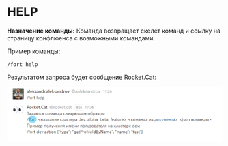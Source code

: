 # HELP

**Назначение команды:** Команда возвращает скелет команд и ссылку на страницу конфлюенса с возможными командами.


Пример команды:

```
/fort help
```

Результатом запроса будет сообщение Rocket.Cat:

![ScreenShot](png/help.png)



